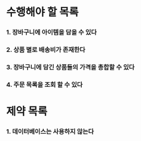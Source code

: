 # 수행해야 할 목록

### 1. 장바구니에 아이템을 담을 수 있다
### 2. 상품 별로 배송비가 존재한다
### 3. 장바구니에 담긴 상품들의 가격을 총합할 수 있다
### 4. 주문 목록을 조회 할 수 있다

# 제약 목록

### 1. 데이터베이스는 사용하지 않는다
